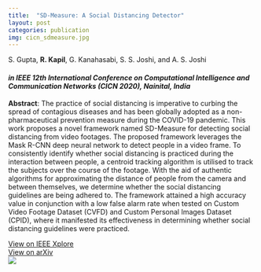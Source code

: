 ```yaml
---
title:  "SD-Measure: A Social Distancing Detector"
layout: post
categories: publication
img: cicn_sdmeasure.jpg
---
```

S. Gupta, **R. Kapil**, G. Kanahasabi, S. S. Joshi, and A. S. Joshi

#### *in IEEE 12th International Conference on Computational Intelligence and Communication Networks (CICN 2020), Nainital, India*


**Abstract**: The practice of social distancing is imperative to curbing the spread of contagious diseases and has been globally adopted as a non-pharmaceutical prevention measure during the COVID-19 pandemic. This work proposes a novel framework named SD-Measure for detecting social distancing from video footages. The proposed framework leverages the Mask R-CNN deep neural network to detect people in a video frame. To consistently identify whether social distancing is practiced during the interaction between people, a centroid tracking algorithm is utilised to track the subjects over the course of the footage. With the aid of authentic algorithms for approximating the distance of people from the camera and between themselves, we determine whether the social distancing guidelines are being adhered to. The framework attained a high accuracy value in conjunction with a low false alarm rate when tested on Custom Video Footage Dataset (CVFD) and Custom Personal Images Dataset (CPID), where it manifested its effectiveness in determining whether social distancing guidelines were practiced.

<div class="button-container">
  <div class="more"><a href="https://ieeexplore.ieee.org/document/9242628">View on IEEE Xplore</a></div>
  <div class="more"><a href="https://arxiv.org/abs/2011.02365">View on arXiv</a></div>
</div>

<!-- ![Image alt]({{ site.baseurl }}/resources/publications/cicn_sdmeasure.jpg "SD-Measure Performance") -->
<div style="border-radius: 60px; border-color:rgb(1,160,73);width:99%">
  <img src="{{ site.baseurl }}/resources/publications/{{ page.img }}"/>
</div>